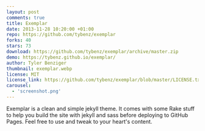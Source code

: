 ```yaml
---
layout: post
comments: true
title: Exemplar
date: 2013-11-28 10:20:00 +01:00
repo: https://github.com/tybenz/exemplar
forks: 40
stars: 73
download: https://github.com/tybenz/exemplar/archive/master.zip
demo: https://tybenz.github.io/exemplar/
author: Tyler Benziger
thumbnail: exemplar.webp
license: MIT
license_link: https://github.com/tybenz/exemplar/blob/master/LICENSE.txt
carousel:
  - 'screenshot.png'
---
```


Exemplar is a clean and simple jekyll theme. It comes with some Rake stuff to help you build the site with jekyll and sass before deploying to GitHub Pages. Feel free to use and tweak to your heart's content.
